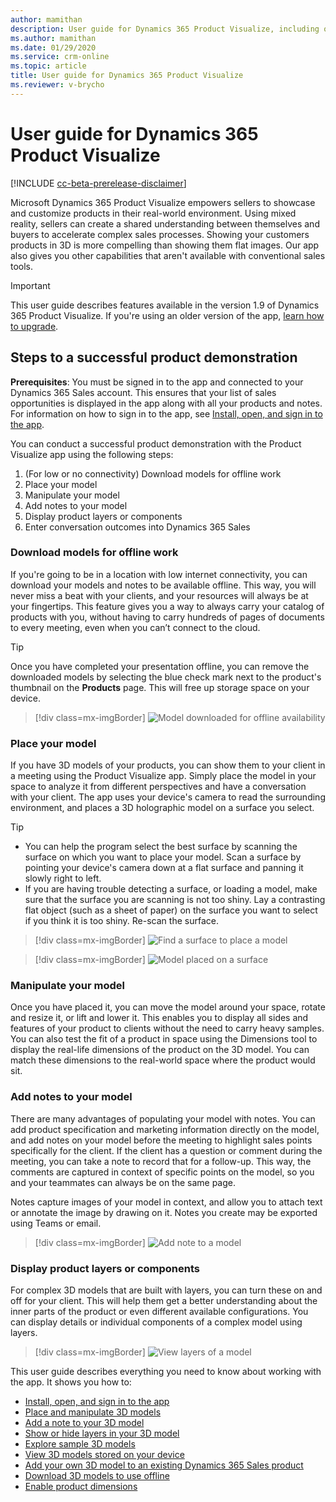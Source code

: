 ```yaml
---
author: mamithan
description: User guide for Dynamics 365 Product Visualize, including opening and signing in to the app, placing and manipulating 3D models, adding notes, adding your own 3D models, and exploring sample 3D models
ms.author: mamithan
ms.date: 01/29/2020
ms.service: crm-online
ms.topic: article
title: User guide for Dynamics 365 Product Visualize
ms.reviewer: v-brycho
---
```


# User guide for Dynamics 365 Product Visualize

[!INCLUDE [cc-beta-prerelease-disclaimer](../includes/cc-beta-prerelease-disclaimer.md)]

Microsoft Dynamics 365 Product Visualize empowers sellers to showcase and customize products in their real-world environment. Using mixed reality, sellers can create a shared understanding between themselves and buyers to accelerate complex sales processes. Showing your customers products in 3D is more compelling than showing them flat images. Our app also gives you other capabilities that aren't available with conventional sales tools. 

> [!IMPORTANT]
> This user guide describes features available in the version 1.9 of Dynamics 365 Product Visualize. If you're using an older version of the app, [learn how to upgrade](sign-in.md).

## Steps to a successful product demonstration

**Prerequisites**: You must be signed in to the app and connected to your Dynamics 365 Sales account. This ensures that your list of sales opportunities is displayed in the app along with all your products and notes. For information on how to sign in to the app, see [Install, open, and sign in to the app](sign-in.md).

You can conduct a successful product demonstration with the Product Visualize app using the following steps:

1.	(For low or no connectivity) Download models for offline work
2.	Place your model
3.	Manipulate your model
4.	Add notes to your model
5.	Display product layers or components
6.	Enter conversation outcomes into Dynamics 365 Sales

<!-- ## Connect to Dynamics 365 Sales

Product Visualize connects directly with your opportunities and products in Dynamics 365 Sales. When you log in to the app using your Dynamics 365 Sales credentials, we automatically grab your list of sales opportunities, so you can see all your products and notes organized by customer. -->

### Download models for offline work

If you're going to be in a location with low internet connectivity, you can download your models and notes to be available offline. This way, you will never miss a beat with your clients, and your resources will always be at your fingertips. This feature gives you a way to always carry your catalog of products with you, without having to carry hundreds of pages of documents to every meeting, even when you can’t connect to the cloud.

> [!TIP]
> Once you have completed your presentation offline, you can remove the downloaded models by selecting the blue check mark next to the product's thumbnail on the **Products** page. This will free up storage space on your device.

> [!div class=mx-imgBorder]
> ![Model downloaded for offline availability](media/preface-offline-model.png "Model downloaded for offline availability")

### Place your model

If you have 3D models of your products, you can show them to your client in a meeting using the Product Visualize app. Simply place the model in your space to analyze it from different perspectives and have a conversation with your client. The app uses your device's camera to read the surrounding environment, and places a 3D holographic model on a surface you select.

> [!TIP]
> - You can help the program select the best surface by scanning the surface on which you want to place your model. Scan a surface by pointing your device's camera down at a flat surface and panning it slowly right to left. 
> - If you are having trouble detecting a surface, or loading a model, make sure that the surface you are scanning is not too shiny. Lay a contrasting flat object (such as a sheet of paper) on the surface you want to select if you think it is too shiny. Re-scan the surface.

> [!div class=mx-imgBorder]
> ![Find a surface to place a model](media/preface-find-surface.png "Find a surface to place a model")

> [!div class=mx-imgBorder]
> ![Model placed on a surface](media/preface-model-placed.png "Model placed on a surface")


### Manipulate your model

Once you have placed it, you can move the model around your space, rotate and resize it, or lift and lower it. This enables you to display all sides and features of your product to clients without the need to carry heavy samples. You can also test the fit of a product in space using the Dimensions tool to display the real-life dimensions of the product on the 3D model. You can match these dimensions to the real-world space where the product would sit.

### Add notes to your model

There are many advantages of populating your model with notes. You can add product specification and marketing information directly on the model, and add notes on your model before the meeting to highlight sales points specifically for the client. If the client has a question or comment during the meeting, you can take a note to record that for a follow-up. This way, the comments are captured in context of specific points on the model, so you and your teammates can always be on the same page.

Notes capture images of your model in context, and allow you to attach text or annotate the image by drawing on it. Notes you create may be exported using Teams or email.

> [!div class=mx-imgBorder]
> ![Add note to a model](media/preface-add-note.png "Add note to a model")

### Display product layers or components

For complex 3D models that are built with layers, you can turn these on and off for your client. This will help them get a better understanding about the inner parts of the product or even different available configurations. You can display details or individual components of a complex model using layers.

> [!div class=mx-imgBorder]
> ![View layers of a model](media/preface-view-layers.png "View layers of a model")


This user guide describes everything you need to know about working with the app. It shows you how to:

- [Install, open, and sign in to the app](sign-in.md)<br>
- [Place and manipulate 3D models](manipulate-models.md)<br>
- [Add a note to your 3D model](add-note.md)<br>
- [Show or hide layers in your 3D model](layers.md)<br>
- [Explore sample 3D models](explore-samples.md)<br>
- [View 3D models stored on your device](browse-models.md)<br>
- [Add your own 3D model to an existing Dynamics 365 Sales product](add-model.md)<br>
- [Download 3D models to use offline](download-models.md)<br>
- [Enable product dimensions](product-dimensions.md)

